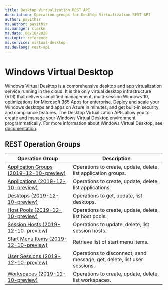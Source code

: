 ```yaml
---
title: Desktop Virtualization REST API
description: Operation groups for Desktop Virtualization REST API
author: pavithir
ms.author: pavithir
ms.manager: clarkn
ms.date: 06/16/2020
ms.topic: reference
ms.service: virtual-desktop
ms.devlang: rest-api
---
```


# Windows Virtual Desktop

Windows Virtual Desktop is a comprehensive desktop and app virtualization service running in the cloud. It is the only virtual desktop infrastructure (VDI) that delivers simplified management, multi-session Windows 10, optimizations for Microsoft 365 Apps for enterprise. Deploy and scale your Windows desktops and apps on Azure in minutes, and get built-in security and compliance features. The Desktop Virtualization APIs allow you to create and manage your Windows Virtual Desktop environment programmatically. For more information about Windows Virtual Desktop, see [documentation](https://docs.microsoft.com/en-us/azure/virtual-desktop/overview).

## REST Operation Groups

| Operation Group | Description |
| --- | --- |
| [Application Groups (2019-12-10-preview)](~/docs-ref-autogen/desktopvirtualization/ApplicationGroups.yml) | Operations to create, update, delete, list application groups. |
| [Applications (2019-12-10-preview)](~/docs-ref-autogen/desktopvirtualization/Applications.yml) | Operations to create, update, delete, list applications. |
| [Desktops (2019-12-10-preview)](~/docs-ref-autogen/desktopvirtualization/Desktops.yml) | Operations to get, update, list desktops. |
| [Host Pools (2019-12-10-preview)](~/docs-ref-autogen/desktopvirtualization/HostPools.yml) | Operations to create, update, delete, list host pools. |
| [Session Hosts (2019-12-10-preview)](~/docs-ref-autogen/desktopvirtualization/SessionHosts.yml) | Operations to update, delete, list session hosts. |
| [Start Menu Items (2019-12-10-preview)](~/docs-ref-autogen/desktopvirtualization/StartMenuItems.yml) | Retrieve list of start menu items. |
| [User Sessions (2019-12-10-preview)](~/docs-ref-autogen/desktopvirtualization/UserSessions.yml) | Operations to disconnect, send message, get, delete, list user sessions. |
| [Workspaces (2019-12-10-preview)](~/docs-ref-autogen/desktopvirtualization/Workspaces.yml) | Operations to create, update, delete, list workspaces. |
